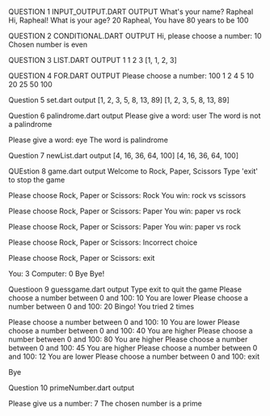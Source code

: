 QUESTION 1 INPUT_OUTPUT.DART OUTPUT
What's your name? Rapheal
Hi, Rapheal! What is your age?
20
Rapheal, You have 80 years to be 100



QUESTION 2 CONDITIONAL.DART OUTPUT 
Hi, please choose a number: 10
Chosen number is even


QUESTION 3 LIST.DART OUTPUT
1
1
2
3
[1, 1, 2, 3]


QUESTION 4 FOR.DART OUTPUT
Please choose a number: 100
1
2
4
5
10
20
25
50
100

Question 5 set.dart output
[1, 2, 3, 5, 8, 13, 89]
[1, 2, 3, 5, 8, 13, 89]


Question 6 palindrome.dart output
Please give a word: user
The word is not a palindrome

Please give a word: eye
The word is palindrome



Question 7 newList.dart output
[4, 16, 36, 64, 100]
[4, 16, 36, 64, 100]



QUEstion 8 game.dart output
Welcome to Rock, Paper, Scissors
Type 'exit' to stop the game

Please choose Rock, Paper or Scissors: Rock
You win: rock vs scissors

Please choose Rock, Paper or Scissors: Paper
You win: paper vs rock

Please choose Rock, Paper or Scissors: Paper
You win: paper vs rock

Please choose Rock, Paper or Scissors:
Incorrect choice

Please choose Rock, Paper or Scissors: exit

You: 3 Computer: 0
Bye Bye!

Questioon 9 guessgame.dart output
Type exit to quit the game
Please choose a number between 0 and 100: 10
You are lower
Please choose a number between 0 and 100: 20
Bingo! You tried 2 times

Please choose a number between 0 and 100: 10
You are lower
Please choose a number between 0 and 100: 40
You are higher
Please choose a number between 0 and 100: 80
You are higher
Please choose a number between 0 and 100: 45
You are higher
Please choose a number between 0 and 100: 12
You are lower
Please choose a number between 0 and 100: exit

Bye

Question 10 primeNumber.dart output

Please give us a number: 7
The chosen number is a prime